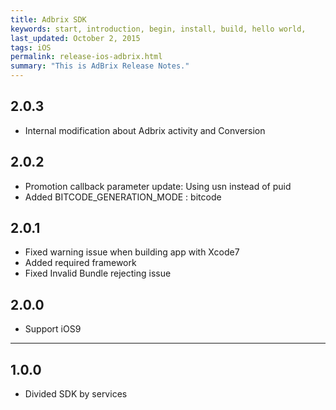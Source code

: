 ```yaml
---
title: Adbrix SDK
keywords: start, introduction, begin, install, build, hello world,
last_updated: October 2, 2015
tags: iOS
permalink: release-ios-adbrix.html
summary: "This is AdBrix Release Notes."
---
```

## 2.0.3
* Internal modification about Adbrix activity and Conversion

## 2.0.2
* Promotion callback parameter update: Using usn instead of puid
* Added BITCODE_GENERATION_MODE : bitcode

## 2.0.1
* Fixed warning issue when building app with Xcode7
* Added required framework
* Fixed Invalid Bundle rejecting issue


## 2.0.0
* Support iOS9

---

## 1.0.0
* Divided SDK by services
